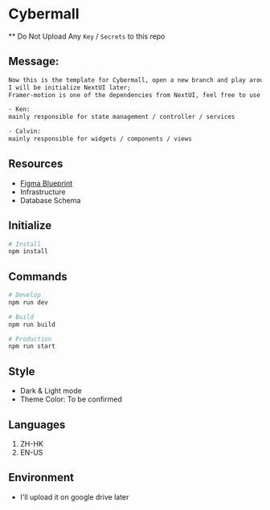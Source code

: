 # Cybermall

** Do Not Upload Any `Key` / `Secrets` to this repo

## Message:
```txt
Now this is the template for Cybermall, open a new branch and play around with it.
I will be initialize NextUI later;
Framer-motion is one of the dependencies from NextUI, feel free to use it anytime.

- Ken:
mainly responsible for state management / controller / services

- Calvin:
mainly responsible for widgets / components / views
```

## Resources
- [Figma Blueprint](https://www.figma.com/file/AGPNDs1MtnPio70MB0QQ19/141Remake?type=design&node-id=12%3A194&mode=design&t=XbM4TOrJiw6eixPc-1)
- Infrastructure
- Database Schema

## Initialize

```bash
# Install
npm install
```

## Commands

```bash
# Develop
npm run dev

# Build
npm run build

# Production
npm run start
```

## Style
- Dark & Light mode
- Theme Color: To be confirmed

## Languages
1. ZH-HK
2. EN-US

## Environment
- I'll upload it on google drive later

